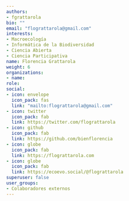 ```yaml
---
authors:
- fgrattarola
bio: ""
email: "flograttarola@gmail.com"
interests:
- Macroecología
- Informática de la Biodiversidad
- Ciencia Abierta
- Ciencia Participativa
name: Florencia Grattarola
weight: 6
organizations:
- name: 
role: 
social:
- icon: envelope
  icon_pack: fas
  link: "mailto:flograttarola@gmail.com"
- icon: twitter
  icon_pack: fab
  link: https://twitter.com/flograttarola
- icon: github
  icon_pack: fab
  link: https://github.com/bienflorencia
- icon: globe
  icon_pack: fab
  link: https://flograttarola.com
- icon: globe
  icon_pack: fab
  link: https://ecoevo.social/@flograttarola
superuser: false
user_groups:
- Colaboradores externos
---
```

